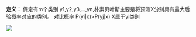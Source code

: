 **定义：** 假定有m个类别 y1,y2,y3,...,yn,朴素贝叶斯主要是将预测X分别具有最大后验概率对应的类别。
对比概率 P(yi|x)>P(yj|x) X属于yi类别

![](https://cdn.jsdelivr.net/gh/lyhcc/Picture_Repository/img/qwasxz.gif)
